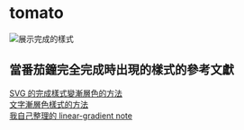 # tomato
![展示完成的樣式](https://i.postimg.cc/3Rsppt1n/12123.png)
## 當番茄鐘完全完成時出現的樣式的參考文獻
[SVG 的完成樣式變漸層色的方法](https://vanseodesign.com/web-design/svg-linear-gradients/)  
[文字漸層色樣式的方法](https://cssgradient.io/blog/css-gradient-text/)  
[我自己整理的 linear-gradient note](https://www.notion.so/Linear-gradient-58d35668d9a441eeb2f0eca5d304ba07)  
